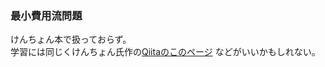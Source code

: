 
### 最小費用流問題

けんちょん本で扱っておらず。  
学習には同じくけんちょん氏作の[Qiitaのこのページ](https://qiita.com/drken/items/e805e3f514acceb87602#3-2-%E6%9C%80%E5%B0%8F%E8%B2%BB%E7%94%A8%E6%B5%81%E5%95%8F%E9%A1%8C)
などがいいかもしれない。

